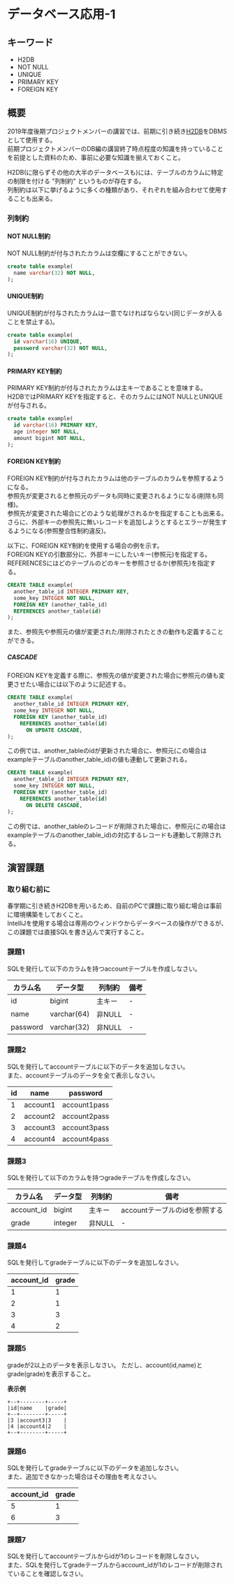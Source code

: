 # データベース応用-1

## キーワード

* H2DB
* NOT NULL
* UNIQUE
* PRIMARY KEY
* FOREIGN KEY

## 概要

2019年度後期プロジェクトメンバーの講習では、前期に引き続き[H2DB](https://www.h2database.com/html/main.html)をDBMSとして使用する。</br>
前期プロジェクトメンバーのDB編の講習終了時点程度の知識を持っていることを前提とした資料のため、事前に必要な知識を揃えておくこと。</br>

H2DB(に限らずその他の大半のデータベースも)には、テーブルのカラムに特定の制限を付ける "列制約" というものが存在する。</br>
列制約は以下に挙げるように多くの種類があり、それぞれを組み合わせて使用することも出来る。</br>

### 列制約

#### NOT NULL制約

NOT NULL制約が付与されたカラムは空欄にすることができない。

```sql
create table example(
  name varchar(32) NOT NULL,
);
```

#### UNIQUE制約

UNIQUE制約が付与されたカラムは一意でなければならない(同じデータが入ることを禁止する)。

```sql
create table example(
  id varchar(16) UNIQUE,
  password varchar(32) NOT NULL,
);
```

#### PRIMARY KEY制約

PRIMARY KEY制約が付与されたカラムは主キーであることを意味する。</br>
H2DBではPRIMARY KEYを指定すると、そのカラムにはNOT NULLとUNIQUEが付与される。

```sql
create table example(
  id varchar(16) PRIMARY KEY,
  age integer NOT NULL,
  amount bigint NOT NULL,
);
```

#### FOREIGN KEY制約

FOREIGN KEY制約が付与されたカラムは他のテーブルのカラムを参照するようになる。</br>
参照先が変更されると参照元のデータも同時に変更されるようになる(削除も同様)。</br>
参照先が変更された場合にどのような処理がされるかを指定することも出来る。</br>
さらに、外部キーの参照先に無いレコードを追加しようとするとエラーが発生するようになる(参照整合性制約違反)。</br>

以下に、FOREIGN KEY制約を使用する場合の例を示す。</br>
FOREIGN KEYの引数部分に、外部キーにしたいキー(参照元)を指定する。</br>
REFERENCESにはどのテーブルのどのキーを参照させるか(参照先)を指定する。

```sql
CREATE TABLE example(
  another_table_id INTEGER PRIMARY KEY,
  some_key INTEGER NOT NULL,
  FOREIGN KEY (another_table_id)
  REFERENCES another_table(id)
);
```

また、参照先や参照元の値が変更された/削除されたときの動作も定義することができる。

##### CASCADE

FOREIGN KEYを定義する際に、参照先の値が変更された場合に参照元の値も変更させたい場合には以下のように記述する。

```sql
CREATE TABLE example(
  another_table_id INTEGER PRIMARY KEY,
  some_key INTEGER NOT NULL,
  FOREIGN KEY (another_table_id)
    REFERENCES another_table(id)
      ON UPDATE CASCADE,
);
```

この例では、another_tableのidが更新された場合に、参照元(この場合はexampleテーブルのanother_table_id)の値も連動して更新される。

```sql
CREATE TABLE example(
  another_table_id INTEGER PRIMARY KEY,
  some_key INTEGER NOT NULL,
  FOREIGN KEY (another_table_id)
    REFERENCES another_table(id)
      ON DELETE CASCADE,
);
```

この例では、another_tableのレコードが削除された場合に、参照元(この場合はexampleテーブルのanother_table_id)の対応するレコードも連動して削除される。

## 演習課題

### 取り組む前に

春学期に引き続きH2DBを用いるため、自前のPCで課題に取り組む場合は事前に環境構築をしておくこと。</br>
IntelliJを使用する場合は専用のウィンドウからデータベースの操作ができるが、この課題では直接SQLを書き込んで実行すること。</br>

### 課題1

SQLを発行して以下のカラムを持つaccountテーブルを作成しなさい。

|カラム名|データ型|列制約|備考|
|---|---|---|---|
|id|bigint|主キー|-|
|name|varchar(64)|非NULL|-|
|password|varchar(32)|非NULL|-|

### 課題2

SQLを発行してaccountテーブルに以下のデータを追加しなさい。</br>
また、accountテーブルのデータを全て表示しなさい。

|id|name|password|
|---|---|---|
|1|account1|account1pass|
|2|account2|account2pass|
|3|account3|account3pass|
|4|account4|account4pass|

### 課題3

SQLを発行して以下のカラムを持つgradeテーブルを作成しなさい。

|カラム名|データ型|列制約|備考|
|---|---|---|---|
|account_id|bigint|主キー|accountテーブルのidを参照する|
|grade|integer|非NULL|-|

### 課題4

SQLを発行してgradeテーブルに以下のデータを追加しなさい。</br>

|account_id|grade|
|---|---|
|1|1|
|2|1|
|3|3|
|4|2|

### 課題5

gradeが2以上のデータを表示しなさい。
ただし、account(id,name)とgrade(grade)を表示すること。

**表示例**

```text
+--+--------+-----+
|id|name    |grade|
+--+--------+-----+
|3 |account3|3    |
|4 |account4|2    |
+--+--------+-----+
```

### 課題6

SQLを発行してgradeテーブルに以下のデータを追加しなさい。</br>
また、追加できなかった場合はその理由を考えなさい。

|account_id|grade|
|---|---|
|5|1|
|6|3|

### 課題7

SQLを発行してaccountテーブルからidが1のレコードを削除しなさい。</br>
また、SQLを発行してgradeテーブルからaccount_idが1のレコードが削除されていることを確認しなさい。

